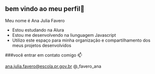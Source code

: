 ## bem vindo ao meu perfil💋

Meu nome é Ana Julia Favero 

- Estou estudando na Alura
- Estou me desenvolvendo na liunguagem Javascript
- Utilizo este espaço para minha organização e compartilhamento dos meus projetos desenvolvidos

###você entrar em contato comigo 📫

ana.julia.favero@escola.pr.gov.br
@_favero_ana 
